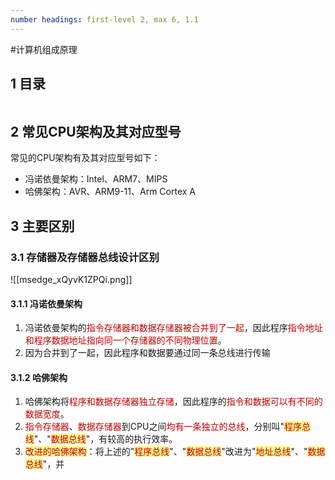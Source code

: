 ```yaml
---
number headings: first-level 2, max 6, 1.1
---
```

#计算机组成原理 

## 1 目录

```toc
```

## 2 常见CPU架构及其对应型号

常见的CPU架构有及其对应型号如下：
- 冯诺依曼架构：Intel、ARM7、MIPS
- 哈佛架构：AVR、ARM9-11、Arm Cortex A

## 3 主要区别

### 3.1 存储器及存储器总线设计区别

![[msedge_xQyvK1ZPQi.png]]

#### 3.1.1 冯诺依曼架构

1. 冯诺依曼架构的<font color="#c00000">指令存储器和数据存储器被合并到了一起</font>，因此程序<font color="#c00000">指令地址和程序数据地址指向同一个存储器的不同物理位置</font>。
2. 因为合并到了一起，因此程序和数据要通过同一条总线进行传输

#### 3.1.2 哈佛架构

1. 哈佛架构将<font color="#c00000">程序和数据存储器独立存储</font>，因此程序的<font color="#c00000">指令和数据可以有不同的数据宽度</font>。
2. <font color="#c00000">指令存储器</font>、<font color="#c00000">数据存储器</font>到CPU之间<font color="#c00000">均有一条独立的总线</font>，分别叫"<span style="background:#fff88f"><font color="#c00000">程序总线</font></span>"、"<span style="background:#fff88f"><font color="#c00000">数据总线</font></span>"，有较高的执行效率。
3. <span style="background:#fff88f"><font color="#c00000">改进的哈佛架构</font></span>：将上述的"<span style="background:#fff88f"><font color="#c00000">程序总线</font></span>"、"<span style="background:#fff88f"><font color="#c00000">数据总线</font></span>"改进为"<span style="background:#fff88f"><font color="#c00000">地址总线</font></span>"、"<span style="background:#fff88f"><font color="#c00000">数据总线</font></span>"，并



